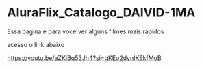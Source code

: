 # AluraFlix_Catalogo_DAIVID-1MA

Essa pagina é para voce ver alguns filmes mais rapidos 

acesso o link abaixo

https://youtu.be/aZKiBq53Jh4?si=gKEo2dynIKEkfMoB
